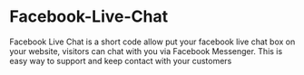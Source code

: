 # Facebook-Live-Chat
Facebook Live Chat is a short code allow put your facebook live chat box on your website, visitors can chat with you via Facebook Messenger. This is easy way to support and keep contact with your customers
